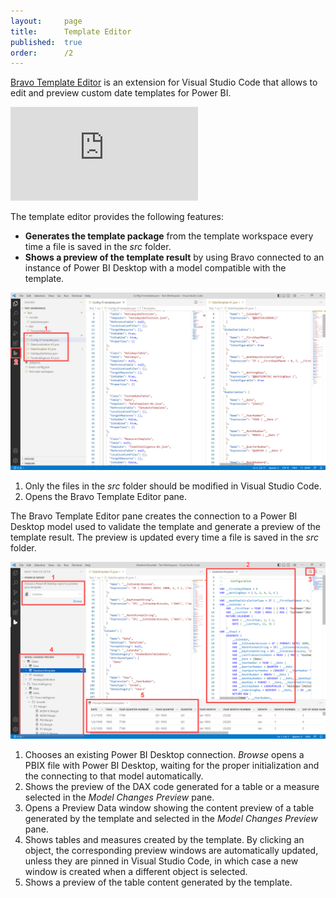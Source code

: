 ```yaml
---
layout:     page
title:      Template Editor
published:  true
order:      /2
---
```

[Bravo Template Editor](https://marketplace.visualstudio.com/items?itemName=SQLBI.bravo-template-editor) is an extension for Visual Studio Code that allows to edit and preview custom date templates for Power BI.

<div class="video-container">
    <iframe src="https://www.youtube.com/embed/pkTmJMd06XI?enablejsapi=1&modestbranding=1&rel=0&widget_referrer=embed" frameborder="0" allow="accelerometer; autoplay; clipboard-write; encrypted-media; gyroscope; picture-in-picture" allowfullscreen></iframe>
</div>

The template editor provides the following features:

- **Generates the template package** from the template workspace every time a file is saved in the *src* folder.
- **Shows a preview of the template result** by using Bravo connected to an instance of Power BI Desktop with a model compatible with the template.

<img src="images/customize-date-template-01.png" width="700">

1. Only the files in the *src* folder should be modified in Visual Studio Code.
2. Opens the Bravo Template Editor pane.

The Bravo Template Editor pane creates the connection to a Power BI Desktop model used to validate the template and generate a preview of the template result.
The preview is updated every time a file is saved in the *src* folder.

<img src="images/customize-date-template-02.png" width="700">

1. Chooses an existing Power BI Desktop connection. *Browse* opens a PBIX file with Power BI Desktop, waiting for the proper initialization and the connecting to that model automatically.
2. Shows the preview of the DAX code generated for a table or a measure selected in the *Model Changes Preview* pane.
3. Opens a Preview Data window showing the content preview of a table generated by the template and selected in the *Model Changes Preview* pane.
4. Shows tables and measures created by the template. By clicking an object, the corresponding preview windows are automatically updated, unless they are pinned in Visual Studio Code, in which case a new window is created when a different object is selected.
5. Shows a preview of the table content generated by the template.
